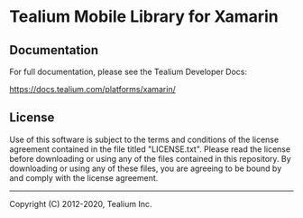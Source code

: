 # Tealium Mobile Library for Xamarin

## Documentation

For full documentation, please see the Tealium Developer Docs:

https://docs.tealium.com/platforms/xamarin/

## License

Use of this software is subject to the terms and conditions of the license agreement contained in the file titled "LICENSE.txt". Please read the license before downloading or using any of the files contained in this repository. By downloading or using any of these files, you are agreeing to be bound by and comply with the license agreement.

---
Copyright (C) 2012-2020, Tealium Inc.
